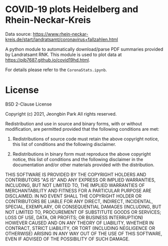 # COVID-19 plots Heidelberg and Rhein-Neckar-Kreis

Data source: https://www.rhein-neckar-kreis.de/start/landratsamt/coronavirus+fallzahlen.html

A python module to automatically download/parse PDF summaries provided by Landratsamt RNK.
This module is used to plot data at https://pjb7687.github.io/covid19hd.html.

For details please refer to the `CoronaStats.ipynb`.

# License

BSD 2-Clause License

Copyright (c) 2021, Jeongbin Park
All rights reserved.

Redistribution and use in source and binary forms, with or without
modification, are permitted provided that the following conditions are met:

1. Redistributions of source code must retain the above copyright notice, this
   list of conditions and the following disclaimer.

2. Redistributions in binary form must reproduce the above copyright notice,
   this list of conditions and the following disclaimer in the documentation
   and/or other materials provided with the distribution.

THIS SOFTWARE IS PROVIDED BY THE COPYRIGHT HOLDERS AND CONTRIBUTORS "AS IS"
AND ANY EXPRESS OR IMPLIED WARRANTIES, INCLUDING, BUT NOT LIMITED TO, THE
IMPLIED WARRANTIES OF MERCHANTABILITY AND FITNESS FOR A PARTICULAR PURPOSE ARE
DISCLAIMED. IN NO EVENT SHALL THE COPYRIGHT HOLDER OR CONTRIBUTORS BE LIABLE
FOR ANY DIRECT, INDIRECT, INCIDENTAL, SPECIAL, EXEMPLARY, OR CONSEQUENTIAL
DAMAGES (INCLUDING, BUT NOT LIMITED TO, PROCUREMENT OF SUBSTITUTE GOODS OR
SERVICES; LOSS OF USE, DATA, OR PROFITS; OR BUSINESS INTERRUPTION) HOWEVER
CAUSED AND ON ANY THEORY OF LIABILITY, WHETHER IN CONTRACT, STRICT LIABILITY,
OR TORT (INCLUDING NEGLIGENCE OR OTHERWISE) ARISING IN ANY WAY OUT OF THE USE
OF THIS SOFTWARE, EVEN IF ADVISED OF THE POSSIBILITY OF SUCH DAMAGE.
